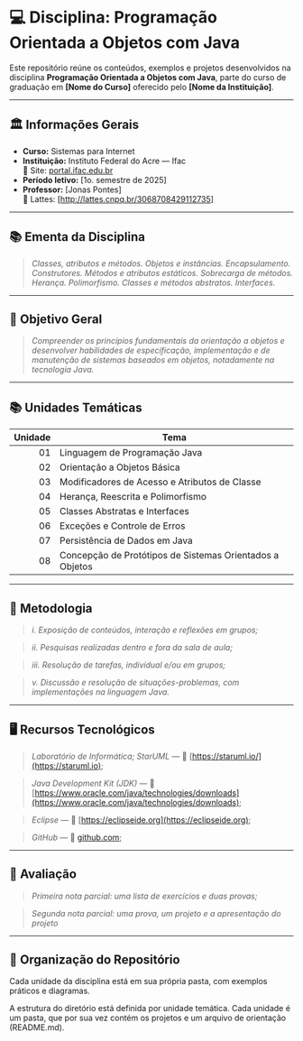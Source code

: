 # 💻 Disciplina: Programação Orientada a Objetos com Java

Este repositório reúne os conteúdos, exemplos e projetos desenvolvidos na disciplina **Programação Orientada a Objetos com Java**, parte do curso de graduação em **[Nome do Curso]** oferecido pelo **[Nome da Instituição]**.

---

## 🏛️ Informações Gerais

- **Curso:** Sistemas para Internet
- **Instituição:** Instituto Federal do Acre — Ifac  
  🔗 Site: [portal.ifac.edu.br](portal.ifac.edu.br)
- **Período letivo:** [1o. semestre de 2025]
- **Professor:** [Jonas Pontes]  
  🔗 Lattes: [http://lattes.cnpq.br/3068708429112735]

---

## 📚 Ementa da Disciplina

> *Classes, atributos e métodos. Objetos e  instâncias. Encapsulamento. Construtores. Métodos e atributos estáticos. Sobrecarga de métodos. Herança. Polimorfismo. Classes e métodos abstratos. Interfaces.*


---

## 🎯 Objetivo Geral

> *Compreender os princípios fundamentais da orientação a objetos e desenvolver habilidades de especificação, implementação e de manutenção de sistemas baseados em objetos, notadamente na tecnologia Java.*

---

## 📚 Unidades Temáticas

| Unidade | Tema                                                       |
|--------:|------------------------------------------------------------|
|   01    | Linguagem de Programação Java                              |
|   02    | Orientação a Objetos Básica                                |
|   03    | Modificadores de Acesso e Atributos de Classe              |
|   04    | Herança, Reescrita e Polimorfismo                          |
|   05    | Classes Abstratas e Interfaces                             |
|   06    | Exceções e Controle de Erros                               |
|   07    | Persistência de Dados em Java                              |
|   08    | Concepção de Protótipos de Sistemas Orientados a Objetos   |

---


## 📝 Metodologia

 > *i. Exposição de conteúdos, interação e reflexões em grupos;*

 > *ii. Pesquisas realizadas dentro e fora da sala de aula;*

 > *iii. Resolução de tarefas, individual e/ou em grupos;*

 > *v. Discussão e resolução de situações-problemas, com implementações na linguagem Java.*

---

## 🖥️ Recursos Tecnológicos
> *Laboratório de Informática;*
> *StarUML* — 🔗 [https://staruml.io/](https://staruml.io);

> *Java Development Kit (JDK)* — 🔗 [https://www.oracle.com/java/technologies/downloads](https://www.oracle.com/java/technologies/downloads);

> *Eclipse* — 🔗 [https://eclipseide.org](https://eclipseide.org);

> *GitHub* — 🔗 [github.com](github.com);

---


## 📝 Avaliação

> *Primeira nota parcial: uma lista de exercícios e duas provas;*

> *Segunda nota parcial: uma prova, um projeto e a apresentação do projeto*

---

## 📂 Organização do Repositório

Cada unidade da disciplina está em sua própria pasta, com exemplos práticos e diagramas.

A estrutura do diretório está definida por unidade temática. Cada unidade é um pasta, que por sua vez contém os projetos e um arquivo de orientação (README.md).